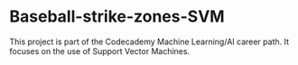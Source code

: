 # Baseball-strike-zones-SVM

This project is part of the Codecademy Machine Learning/AI career path. It focuses on the use of Support Vector Machines.
